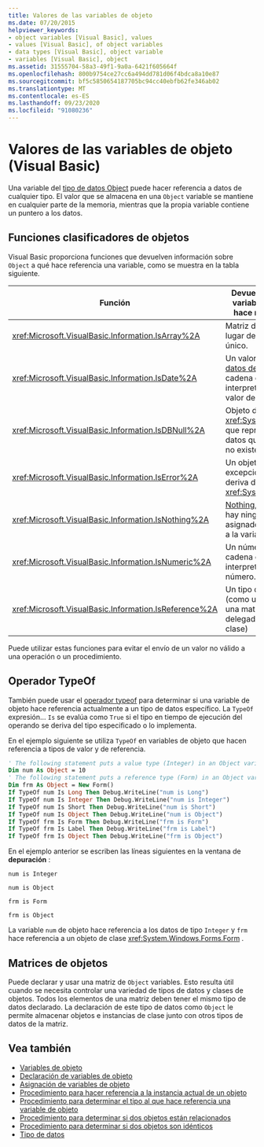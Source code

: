 ```yaml
---
title: Valores de las variables de objeto
ms.date: 07/20/2015
helpviewer_keywords:
- object variables [Visual Basic], values
- values [Visual Basic], of object variables
- data types [Visual Basic], object variable
- variables [Visual Basic], object
ms.assetid: 31555704-58a3-49f1-9a0a-6421f605664f
ms.openlocfilehash: 800b9754ce27cc6a494dd781d06f4bdca8a10e87
ms.sourcegitcommit: bf5c5850654187705bc94cc40ebfb62fe346ab02
ms.translationtype: MT
ms.contentlocale: es-ES
ms.lasthandoff: 09/23/2020
ms.locfileid: "91080236"
---
```

# <a name="object-variable-values-visual-basic"></a>Valores de las variables de objeto (Visual Basic)

Una variable del [tipo de datos Object](../../../language-reference/data-types/object-data-type.md) puede hacer referencia a datos de cualquier tipo. El valor que se almacena en una `Object` variable se mantiene en cualquier parte de la memoria, mientras que la propia variable contiene un puntero a los datos.  
  
## <a name="object-classifier-functions"></a>Funciones clasificadores de objetos  

 Visual Basic proporciona funciones que devuelven información sobre `Object` a qué hace referencia una variable, como se muestra en la tabla siguiente.  
  
|Función|Devuelve true si la variable de objeto hace referencia a|  
|--------------|---------------------------------------------------|  
|<xref:Microsoft.VisualBasic.Information.IsArray%2A>|Matriz de valores, en lugar de un valor único.|  
|<xref:Microsoft.VisualBasic.Information.IsDate%2A>|Un valor de [tipo de datos de fecha](../../../language-reference/data-types/date-data-type.md) o una cadena que se puede interpretar como un valor de fecha y hora|  
|<xref:Microsoft.VisualBasic.Information.IsDBNull%2A>|Objeto de tipo <xref:System.DBNull> , que representa los datos que faltan o que no existen.|  
|<xref:Microsoft.VisualBasic.Information.IsError%2A>|Un objeto de excepción, que se deriva de <xref:System.Exception>|  
|<xref:Microsoft.VisualBasic.Information.IsNothing%2A>|[Nothing](../../../language-reference/nothing.md), es decir, no hay ningún objeto asignado actualmente a la variable.|  
|<xref:Microsoft.VisualBasic.Information.IsNumeric%2A>|Un número o una cadena que se puede interpretar como un número.|  
|<xref:Microsoft.VisualBasic.Information.IsReference%2A>|Un tipo de referencia (como una cadena, una matriz, un delegado o un tipo de clase)|  
  
 Puede utilizar estas funciones para evitar el envío de un valor no válido a una operación o un procedimiento.  
  
## <a name="typeof-operator"></a>Operador TypeOf  

 También puede usar el [operador typeof](../../../language-reference/operators/typeof-operator.md) para determinar si una variable de objeto hace referencia actualmente a un tipo de datos específico. La `TypeOf` expresión... `Is` se evalúa como `True` si el tipo en tiempo de ejecución del operando se deriva del tipo especificado o lo implementa.  
  
 En el ejemplo siguiente se utiliza `TypeOf` en variables de objeto que hacen referencia a tipos de valor y de referencia.  
  
```vb  
' The following statement puts a value type (Integer) in an Object variable.  
Dim num As Object = 10  
' The following statement puts a reference type (Form) in an Object variable.  
Dim frm As Object = New Form()  
If TypeOf num Is Long Then Debug.WriteLine("num is Long")  
If TypeOf num Is Integer Then Debug.WriteLine("num is Integer")  
If TypeOf num Is Short Then Debug.WriteLine("num is Short")  
If TypeOf num Is Object Then Debug.WriteLine("num is Object")  
If TypeOf frm Is Form Then Debug.WriteLine("frm is Form")  
If TypeOf frm Is Label Then Debug.WriteLine("frm is Label")  
If TypeOf frm Is Object Then Debug.WriteLine("frm is Object")  
```  
  
 En el ejemplo anterior se escriben las líneas siguientes en la ventana de **depuración** :  
  
 `num is Integer`  
  
 `num is Object`  
  
 `frm is Form`  
  
 `frm is Object`  
  
 La variable `num` de objeto hace referencia a los datos de tipo `Integer` y `frm` hace referencia a un objeto de clase <xref:System.Windows.Forms.Form> .  
  
## <a name="object-arrays"></a>Matrices de objetos  

 Puede declarar y usar una matriz de `Object` variables. Esto resulta útil cuando se necesita controlar una variedad de tipos de datos y clases de objetos. Todos los elementos de una matriz deben tener el mismo tipo de datos declarado. La declaración de este tipo de datos como `Object` le permite almacenar objetos e instancias de clase junto con otros tipos de datos de la matriz.  
  
## <a name="see-also"></a>Vea también

- [Variables de objeto](object-variables.md)
- [Declaración de variables de objeto](object-variable-declaration.md)
- [Asignación de variables de objeto](object-variable-assignment.md)
- [Procedimiento para hacer referencia a la instancia actual de un objeto](how-to-refer-to-the-current-instance-of-an-object.md)
- [Procedimiento para determinar el tipo al que hace referencia una variable de objeto](how-to-determine-what-type-an-object-variable-refers-to.md)
- [Procedimiento para determinar si dos objetos están relacionados](how-to-determine-whether-two-objects-are-related.md)
- [Procedimiento para determinar si dos objetos son idénticos](how-to-determine-whether-two-objects-are-identical.md)
- [Tipo de datos](../data-types/index.md)
